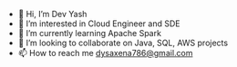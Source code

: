 - 👋 Hi, I’m Dev Yash
- 👀 I’m interested in Cloud Engineer and SDE
- 🌱 I’m currently learning Apache Spark
- 💞️ I’m looking to collaborate on  Java, SQL, AWS projects
- 📫 How to reach me dysaxena786@gmail.com

<!---
devyash786/devyash786 is a ✨ special ✨ repository because its `README.md` (this file) appears on your GitHub profile.
You can click the Preview link to take a look at your changes.
--->
